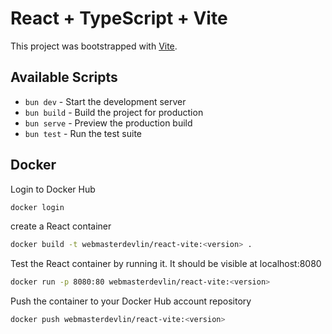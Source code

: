 # React + TypeScript + Vite

This project was bootstrapped with [Vite](https://vitejs.dev/).

## Available Scripts

- `bun dev` - Start the development server
- `bun build` - Build the project for production
- `bun serve` - Preview the production build
- `bun test` - Run the test suite

## Docker

Login to Docker Hub

```zsh
docker login
```

create a React container

```zsh
docker build -t webmasterdevlin/react-vite:<version> .
```

Test the React container by running it. It should be visible at localhost:8080

```zsh
docker run -p 8080:80 webmasterdevlin/react-vite:<version>
```

Push the container to your Docker Hub account repository

```zsh
docker push webmasterdevlin/react-vite:<version>
```
